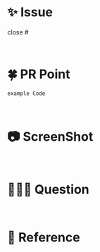 # ✨ Issue
<!-- 작업한 이슈번호를 # 뒤에 붙여주세요. -->
close #

<br/>

# 🍀 PR Point
<!-- 주요 작업 내용이나 리뷰어에게 알릴 메세지, 주요 코드를 써주세요 -->

```swift
example Code
```

<br/>

# 📷 ScreenShot
<!-- 큰 이미지, png 짜를때 재사용하세요.
<img src = "이미지_주소" width = "50%" height = "50%">
-->

<br/>

# 🙋🏻‍♂️ Question
<!-- 질문이나 논의할 내용을 작성해주세요 -->

<br/>


# 📄 Reference
<!-- 참고한 레퍼런스 링크를 첨부해주세요 -->

<br/>
